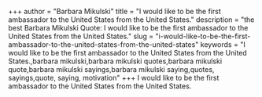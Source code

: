 +++
author = "Barbara Mikulski"
title = "I would like to be the first ambassador to the United States from the United States."
description = "the best Barbara Mikulski Quote: I would like to be the first ambassador to the United States from the United States."
slug = "i-would-like-to-be-the-first-ambassador-to-the-united-states-from-the-united-states"
keywords = "I would like to be the first ambassador to the United States from the United States.,barbara mikulski,barbara mikulski quotes,barbara mikulski quote,barbara mikulski sayings,barbara mikulski saying,quotes, sayings,quote, saying, motivation"
+++
I would like to be the first ambassador to the United States from the United States.
